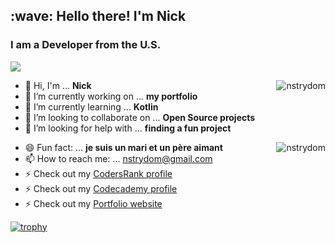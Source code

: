 
<h2 align="left" id="nick-title">:wave: Hello there! I'm Nick</h1>

<h3 align="left"> I am a Developer from the U.S. </h3>

![](https://komarev.com/ghpvc/?username=nstrydom2&color=brightgreen)

<a href="#nick-title">
  <img src="https://github-readme-stats.vercel.app/api?username=nstrydom2&count_private=true&show_icons=true&theme=radical&hide=contribs,issues" alt="nstrydom" align="right" />
</a>

- 👋 Hi, I'm ... **Nick**
- 🔭 I’m currently working on ... **my portfolio** 
- 🌱 I’m currently learning ... **Kotlin**
- 👯 I’m looking to collaborate on ... **Open Source projects**
- 🤔 I’m looking for help with ... **finding a fun project**
<a href="#nick-title">
    <img src="https://github-readme-stats.vercel.app/api/top-langs/?username=nstrydom2&exclude_repo=dayz_server_mods&hide=xslt&langs_count=10&count_private=true&layout=compact&theme=radical" alt="nstrydom" align="right" />
</a>

- 😄 Fun fact: ... **je suis un mari et un père aimant**
- 📫 How to reach me: ... [nstrydom@gmail.com](mailto:contact.nstrydom2@gmail.com)
- ⚡ Check out my [CodersRank profile](https://profile.codersrank.io/user/nstrydom2)
- ⚡ Check out my [Codecademy profile](https://www.codecademy.com/profiles/nstrydom)
- ⚡ Check out my [Portfolio website](http://nickthedev.rocks/)




[![trophy](https://github-profile-trophy.vercel.app/?username=nstrydom2&theme=onedark&row=1)](https://github.com/ryo-ma/github-profile-trophy)
